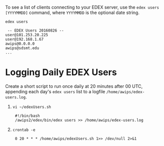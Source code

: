 
To see a list of clients connecting to your EDEX server, use the `edex users [YYYYMMDD]` command, where `YYYYMMDD` is the optional date string.

    edex users
    
     -- EDEX Users 20160826 --
    user@101.253.20.225
    user@192.168.1.67
    awips@0.0.0.0
    awips@sdsmt.edu
    ...


    
# Logging Daily EDEX Users

Create a short script to run once daily at 20 minutes after 00 UTC, appending each day's `edex users` list to a logfile `/home/awips/edex-users.log`.


1. `vi ~/edexUsers.sh`

        #!/bin/bash
        /awips2/edex/bin/edex users >> /home/awips/edex-users.log
        
2. `crontab -e`
    
        0 20 * * * /home/awips/edexUsers.sh 1>> /dev/null 2>&1
    
    

